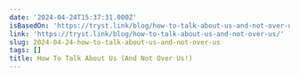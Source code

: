 ```yaml
---
date: '2024-04-24T15:37:31.000Z'
isBasedOn: 'https://tryst.link/blog/how-to-talk-about-us-and-not-over-us/'
link: 'https://tryst.link/blog/how-to-talk-about-us-and-not-over-us/'
slug: 2024-04-24-how-to-talk-about-us-and-not-over-us
tags: []
title: How To Talk About Us (And Not Over Us!)
---
```


